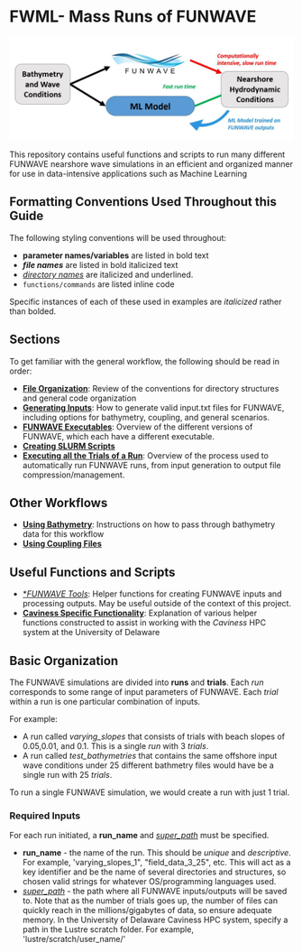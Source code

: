 # FWML- Mass Runs of FUNWAVE 
![alt text](doc/figures/ML_FUNWAVE_diagram.JPG "Title")

This repository contains useful functions and scripts to run many different FUNWAVE nearshore wave simulations in an efficient
and organized manner for use in data-intensive applications such as Machine Learning

## Formatting Conventions Used Throughout this Guide
The following styling conventions will be used throughout:

* **parameter names/variables** are listed in bold text
* ***file names*** are listed in bold italicized text 
* <ins>*directory names*</ins> are italicized and underlined. 
* `functions/commands` are listed inline code

Specific instances of each of these used in examples are *italicized* rather than bolded.
	
## Sections

To get familiar with the general workflow, the following should be read in order:

* [**File Organization**](doc/file_structure.md): Review of the conventions for directory structures and general
code organization
* [**Generating Inputs**](doc/input_generation.md): How to generate valid input.txt files for FUNWAVE, including
options for bathymetry, coupling, and general scenarios.
* [**FUNWAVE Executables**](doc/FW_exec.md): Overview of the different versions of FUNWAVE, which each have a 
different executable.
* [**Creating SLURM Scripts**](doc/slurm/slurm_preambles.md)
* [**Executing all the Trials of a Run**](doc/running.md): Overview of the process used to automatically run
FUNWAVE runs, from input generation to output file compression/management.

## Other Workflows
* [**Using Bathymetry**](doc/bathy/make_bathy.md): Instructions on how to pass through bathymetry data for this workflow
* [**Using Coupling Files**](doc/coupling/make_coupling.md)

## Useful Functions and Scripts
* [**FUNWAVE Tools*](doc/running.md): Helper functions for creating FUNWAVE inputs and processing outputs. May be useful
outside of the context of this project.
* [**Caviness Specific Functionality**](doc/running.md): Explanation of various helper functions constructed to assist in 
working with the *Caviness* HPC system at the University of Delaware

## Basic Organization

The FUNWAVE simulations are divided into **runs** and **trials**. Each *run* corresponds to some 
range of input parameters of FUNWAVE. Each *trial* within a run is one particular combination 
of inputs.

For example:
* A run called *varying_slopes* that consists of trials with beach slopes of 0.05,0.01, and 0.1.
  This is a single *run* with 3 *trials*.
* A run called *test_bathymetries*  that contains the same offshore input wave conditions under 
25 different bathmetry files would have be a single run with 25 *trials*.

To run a single FUNWAVE simulation, we would create a run with just 1 trial. 



### Required Inputs

For each run initiated, a **run_name** and <ins>*super_path*</ins> must be specified.
* **run_name** - the name of the run. This should be *unique* and *descriptive*. For example, 
'varying_slopes_1", "field_data_3_25", etc. This will act as a key identifier and be the name 
of several directories and structures, so chosen valid strings for whatever OS/programming
languages used.
* <ins>*super_path*</ins> - the path where all FUNWAVE inputs/outputs will be saved to. Note that as
the number of trials goes up, the number of files can quickly reach in the millions/gigabytes
of data, so ensure adequate memory. In the University of Delaware Caviness HPC system, specify
a path in the Lustre scratch folder. For example, 'lustre/scratch/user_name/'

